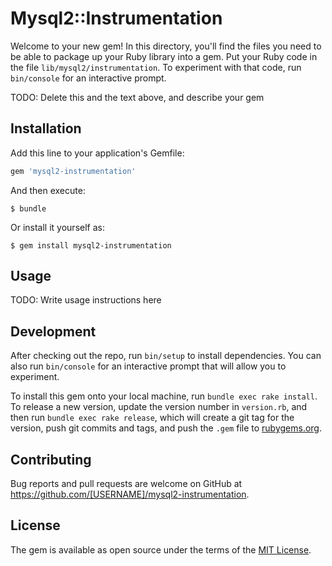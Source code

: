# Mysql2::Instrumentation

Welcome to your new gem! In this directory, you'll find the files you need to be able to package up your Ruby library into a gem. Put your Ruby code in the file `lib/mysql2/instrumentation`. To experiment with that code, run `bin/console` for an interactive prompt.

TODO: Delete this and the text above, and describe your gem

## Installation

Add this line to your application's Gemfile:

```ruby
gem 'mysql2-instrumentation'
```

And then execute:

    $ bundle

Or install it yourself as:

    $ gem install mysql2-instrumentation

## Usage

TODO: Write usage instructions here

## Development

After checking out the repo, run `bin/setup` to install dependencies. You can also run `bin/console` for an interactive prompt that will allow you to experiment.

To install this gem onto your local machine, run `bundle exec rake install`. To release a new version, update the version number in `version.rb`, and then run `bundle exec rake release`, which will create a git tag for the version, push git commits and tags, and push the `.gem` file to [rubygems.org](https://rubygems.org).

## Contributing

Bug reports and pull requests are welcome on GitHub at https://github.com/[USERNAME]/mysql2-instrumentation.

## License

The gem is available as open source under the terms of the [MIT License](https://opensource.org/licenses/MIT).
